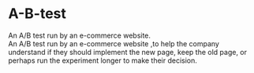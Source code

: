 # A-B-test
An A/B test run by an e-commerce website.     
An A/B test run by an e-commerce website ,to help the company understand if they should implement the new page, keep the old page, or perhaps run the experiment longer to make their decision.
